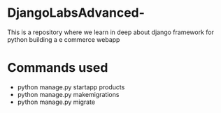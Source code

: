 # DjangoLabsAdvanced-
This is a repository where we learn in deep about django framework for python building a e commerce webapp

# Commands used
* python manage.py startapp products
* python manage.py makemigrations
* python manage.py migrate